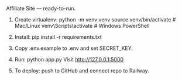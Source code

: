 Affiliate Site — ready-to-run.

1. Create virtualenv:
   python -m venv venv
   source venv/bin/activate   # Mac/Linux
   venv\Scripts\activate      # Windows PowerShell

2. Install:
   pip install -r requirements.txt

3. Copy .env.example to .env and set SECRET_KEY.

4. Run:
   python app.py
   Visit http://127.0.0.1:5000

5. To deploy: push to GitHub and connect repo to Railway.
